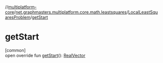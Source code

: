 //[multiplatform-core](../../../index.md)/[net.graphmasters.multiplatform.core.math.leastsquares](../index.md)/[LocalLeastSquaresProblem](index.md)/[getStart](get-start.md)

# getStart

[common]\
open override fun [getStart](get-start.md)(): [RealVector](../../net.graphmasters.multiplatform.core.math.linear/-real-vector/index.md)
